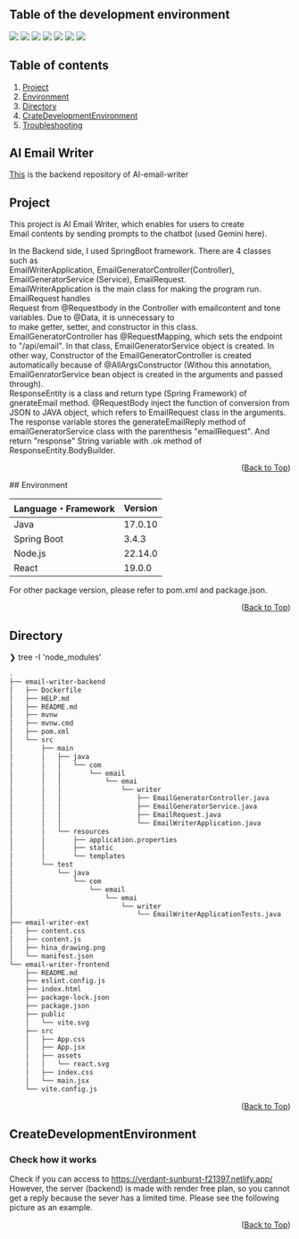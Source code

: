 
<div id="top"></div>

## Table of the development environment

<!-- シールド一覧 -->
<!-- 該当するプロジェクトの中から任意のものを選ぶ-->
<p style="display: inline">
  <!-- フロントエンドのフレームワーク一覧 -->
  <img src="https://img.shields.io/badge/-Node.js-000000.svg?logo=node.js&style=for-the-badge">
  <img src="https://img.shields.io/badge/-React-20232A?style=for-the-badge&logo=react&logoColor=61DAFB">
  <img src="https://img.shields.io/badge/Vite-B73BFE?style=for-the-badge&logo=vite&logoColor=FFD62E">
  
  <!-- フロントエンドの言語一覧 -->
  <img src="https://img.shields.io/badge/JavaScript-323330?style=for-the-badge&logo=javascript&logoColor=F7DF1E">
  <!-- バックエンドの言語一覧 -->
  <img src="https://img.shields.io/badge/Java-ED8B00?style=for-the-badge&logo=openjdk&logoColor=white">
  <!-- バックエンドのフレームワーク一覧 -->
  <img src="https://img.shields.io/badge/Spring_Boot-6DB33F?style=for-the-badge&logo=spring-boot&logoColor=white">
  <!-- ミドルウェア一覧 -->
  <img src="https://img.shields.io/badge/Postman-FF6C37?style=for-the-badge&logo=Postman&logoColor=white">
  <!--<img src="https://img.shields.io/badge/-MySQL-4479A1.svg?logo=mysql&style=for-the-badge&logoColor=white">
  <img src="https://img.shields.io/badge/-Gunicorn-199848.svg?logo=gunicorn&style=for-the-badge&logoColor=white"> -->
  <!-- インフラ一覧 -->
<!--   <img src="https://img.shields.io/badge/-Docker-1488C6.svg?logo=docker&style=for-the-badge">
  <img src="https://img.shields.io/badge/-githubactions-FFFFFF.svg?logo=github-actions&style=for-the-badge">
  <img src="https://img.shields.io/badge/-Amazon%20aws-232F3E.svg?logo=amazon-aws&style=for-the-badge">
  <img src="https://img.shields.io/badge/-terraform-20232A?style=for-the-badge&logo=terraform&logoColor=844EBA"> -->
</p>

## Table of contents

1. [Project](#Project)
2. [Environment](#Environment)
3. [Directory](#Directory)
4. [CrateDevelopmentEnvironment](#CreateDevelopmentEnvironment)
5. [Troubleshooting](#Troubleshooting)

<!-- READMEの作成方法のドキュメントのリンク -->
<!-- <br />
<div align="right">
    <a href="READMEの作成方法のリンク"><strong>READMEの作成方法 »</strong></a>
</div>
<br />
<!-- Dockerfileのドキュメントのリンク -->
<!-- <div align="right">
    <a href="Dockerfileの詳細リンク"><strong>Dockerfileの詳細 »</strong></a>
</div>
<br /> 
<!-- プロジェクト名を記載 -->

## AI Email Writer

<p><a href="https://github.com/Masahiro-jobson/AI-email-writer-backend.git">This</a> is the backend repository of AI-email-writer</p>

<!-- プロジェクトについて -->

## Project

<p>
   This project is AI Email Writer, which enables for users to create <br/>
  Email contents by sending prompts to the chatbot (used Gemini here).<br/>
  
   In the Backend side, I used SpringBoot framework. There are 4 classes such as <br/>
  EmailWriterApplication, EmailGeneratorController(Controller),  EmailGeneratorService (Service), EmailRequest.<br/>
  EmailWriterApplication is the main class for making the program run. EmailRequest handles<br/>
  Request from @Requestbody in the Controller with emailcontent and tone variables. Due to @Data, it is unnecessary to<br/>
  to make getter, setter, and constructor in this class.<br/>
 EmailGeneratorController has @RequestMapping, which sets the endpoint to "/api/email". In that class, EmailGeneratorService object is created. In other way, Constructor of the EmailGeneratorController is created automatically because of @AllArgsConstructor (Withou this annotation, EmailGenratorService bean object is created in the arguments and passed through).<br/>
ResponseEntity<String> is a class and return type (Spring Framework) of gnerateEmail method. @RequestBody inject the function of conversion from JSON to JAVA object, which refers to EmailRequest class in the arguments. The response variable stores the generateEmailReply method of emailGeneratorService class with the parenthesis "emailRequest". And return "response" String variable with .ok method of ResponseEntity.BodyBuilder.
</p>
<!-- プロジェクトの概要を記載 -->
<!-- 
  <p align="left">
    <br />
    プロジェクト詳細にBacklogのWikiのリンク 
    <a href="Backlogのwikiリンク"><strong>プロジェクト詳細 »</strong></a>
    <br />
    <br />　-->

<p align="right">(<a href="#top">Back to Top</a>)</p>
## Environment

<!-- 言語、フレームワーク、ミドルウェア、インフラの一覧とバージョンを記載 -->

| Language・Framework  | Version |
| --------------------- | ---------- |
| Java                  | 17.0.10    |
| Spring Boot           | 3.4.3      |
| Node.js               | 22.14.0    |
| React                 | 19.0.0     |

For other package version, please refer to pom.xml and package.json.

<p align="right">(<a href="#top">Back to Top</a>)</p>

## Directory

<!-- Treeコマンドを使ってディレクトリ構成を記載 -->

❯ tree -I 'node_modules'
```bash
.
├── email-writer-backend
│   ├── Dockerfile
│   ├── HELP.md
│   ├── README.md
│   ├── mvnw
│   ├── mvnw.cmd
│   ├── pom.xml
│   └── src
│       ├── main
│       │   ├── java
│       │   │   └── com
│       │   │       └── email
│       │   │           └── emai
│       │   │               └── writer
│       │   │                   ├── EmailGeneratorController.java
│       │   │                   ├── EmailGeneratorService.java
│       │   │                   ├── EmailRequest.java
│       │   │                   └── EmailWriterApplication.java
│       │   └── resources
│       │       ├── application.properties
│       │       ├── static
│       │       └── templates
│       └── test
│           └── java
│               └── com
│                   └── email
│                       └── emai
│                           └── writer
│                               └── EmailWriterApplicationTests.java
├── email-writer-ext
│   ├── content.css
│   ├── content.js
│   ├── hina_drawing.png
│   └── manifest.json
└── email-writer-frontend
    ├── README.md
    ├── eslint.config.js
    ├── index.html
    ├── package-lock.json
    ├── package.json
    ├── public
    │   └── vite.svg
    ├── src
    │   ├── App.css
    │   ├── App.jsx
    │   ├── assets
    │   │   └── react.svg
    │   ├── index.css
    │   └── main.jsx
    └── vite.config.js

```

<p align="right">(<a href="#top">Back to Top</a>)</p>

## CreateDevelopmentEnvironment


<!-- コンテナの作成方法、パッケージのインストール方法など、開発環境構築に必要な情報を記載 -->
<!-- 
### コンテナの作成と起動

.env ファイルを以下の環境変数例と[環境変数の一覧](#環境変数の一覧)を元に作成

.env
MYSQL_ROOT_PASSWORD=root
MYSQL_DATABASE=django-db
MYSQL_USER=django
MYSQL_PASSWORD=django
MYSQL_HOST=db
MYSQL_PORT=3306
SECRET_KEY=django
DJANGO_SETTINGS_MODULE=project.settings.local


.env ファイルを作成後、以下のコマンドで開発環境を構築 -->


### Check how it works

Check if you can access to https://verdant-sunburst-f21397.netlify.app/
However, the server (backend) is made with render free plan, so you cannot get
a reply because the sever has a limited time.
Please see the following picture as an example.

<!-- 
<### コンテナの停止

以下のコマンドでコンテナを停止することができます

make down

### 環境変数の一覧

| 変数名                 | 役割                                      | デフォルト値                       | DEV 環境での値                           |
| ---------------------- | ----------------------------------------- | ---------------------------------- | ---------------------------------------- |
| MYSQL_ROOT_PASSWORD    | MySQL のルートパスワード（Docker で使用） | root                               |                                          |
| MYSQL_DATABASE         | MySQL のデータベース名（Docker で使用）   | django-db                          |                                          |
| MYSQL_USER             | MySQL のユーザ名（Docker で使用）         | django                             |                                          |
| MYSQL_PASSWORD         | MySQL のパスワード（Docker で使用）       | django                             |                                          |
| MYSQL_HOST             | MySQL のホスト名（Docker で使用）         | db                                 |                                          |
| MYSQL_PORT             | MySQL のポート番号（Docker で使用）       | 3306                               |                                          |
| SECRET_KEY             | Django のシークレットキー                 | secretkey                          | 他者に推測されないランダムな値にすること |
| ALLOWED_HOSTS          | リクエストを許可するホスト名              | localhost 127.0.0.1 [::1] back web | フロントのホスト名                       |
| DEBUG                  | デバッグモードの切り替え                  | True                               | False                                    |
| TRUSTED_ORIGINS        | CORS で許可するオリジン                   | http://localhost                   |                                          |
| DJANGO_SETTINGS_MODULE | Django アプリケーションの設定モジュール   | project.settings.local             | project.settings.dev                     |

### コマンド一覧

| Make                | 実行する処理                                                            | 元のコマンド                                                                               |
| ------------------- | ----------------------------------------------------------------------- | ------------------------------------------------------------------------------------------ |
| make prepare        | node_modules のインストール、イメージのビルド、コンテナの起動を順に行う | docker-compose run --rm front npm install<br>docker-compose up -d --build                  |
| make up             | コンテナの起動                                                          | docker-compose up -d                                                                       |
| make build          | イメージのビルド                                                        | docker-compose build                                                                       |
| make down           | コンテナの停止                                                          | docker-compose down                                                                        |
| make loaddata       | テストデータの投入                                                      | docker-compose exec app poetry run python manage.py loaddata crm.json                      |
| make makemigrations | マイグレーションファイルの作成                                          | docker-compose exec app poetry run python manage.py makemigrations                         |
| make migrate        | マイグレーションを行う                                                  | docker-compose exec app poetry run python manage.py migrate                                |
| make show_urls      | エンドポイントをターミナル上で一覧表示                                  | docker-compose exec app poetry run python manage.py show_urls                              |
| make shell          | テストデータの投入                                                      | docker-compose exec app poetry run python manage.py debugsqlshell                          |
| make superuser      | スーパーユーザの作成                                                    | docker-compose exec app poetry run python manage.py createsuperuser                        |
| make test           | テストを実行                                                            | docker-compose exec app poetry run pytest                                                  |
| make test-cov       | カバレッジを表示させた上でテストを実行                                  | docker-compose exec app poetry run pytest --cov                                            |
| make format         | black と isort を使ってコードを整形                                     | docker-compose exec app poetry run black . <br> docker-compose exec app poetry run isort . |
| make update         | Poetry 内のパッケージの更新                                             | docker-compose exec app poetry update                                                      |
| make app            | アプリケーション のコンテナへ入る                                       | docker exec -it app bash                                                                   |
| make db             | データベースのコンテナへ入る                                            | docker exec -it db bash                                                                    |
| make pdoc           | pdoc ドキュメントの作成                                                 | docker-compose exec app env CI_MAKING_DOCS=1 poetry run pdoc -o docs application           |
| make init           | Terraform の初期化                                                      | docker-compose -f infra/docker-compose.yml run --rm terraform init                         |
| make fmt            | Terraform の設定ファイルをフォーマット                                  | docker-compose -f infra/docker-compose.yml run --rm terraform fmt                          |
| make validate       | Terraform の構成ファイルが正常であることを確認                          | docker-compose -f infra/docker-compose.yml run --rm terraform validate                     |
| make show           | 現在のリソースの状態を参照                                              | docker-compose -f infra/docker-compose.yml run --rm terraform show                         |
| make apply          | Terraform の内容を適用                                                  | docker-compose -f infra/docker-compose.yml run --rm terraform apply                        |
| make destroy        | Terraform で構成されたリソースを削除                                    | docker-compose -f infra/docker-compose.yml run --rm terraform destroy                      |

### リモートデバッグの方法

リモートデバッグ を使用する際は以下の url を参考に設定してください<br>
[Django のコンテナへリモートデバッグしよう！](https://qiita.com/shun198/items/9e4fcb4479385217c323)

## Troubleshooting

### .env: no such file or directory

.env ファイルがないので環境変数の一覧を参考に作成しましょう

### docker daemon is not running

Docker Desktop が起動できていないので起動させましょう

### Ports are not available: address already in use

別のコンテナもしくはローカル上ですでに使っているポートがある可能性があります
<br>
下記記事を参考にしてください
<br>
[コンテナ起動時に Ports are not available: address already in use が出た時の対処法について](https://qiita.com/shun198/items/ab6eca4bbe4d065abb8f)

### Module not found

make build

を実行して Docker image を更新してください-->

<p align="right">(<a href="#top">Back to Top</a>)</p>
